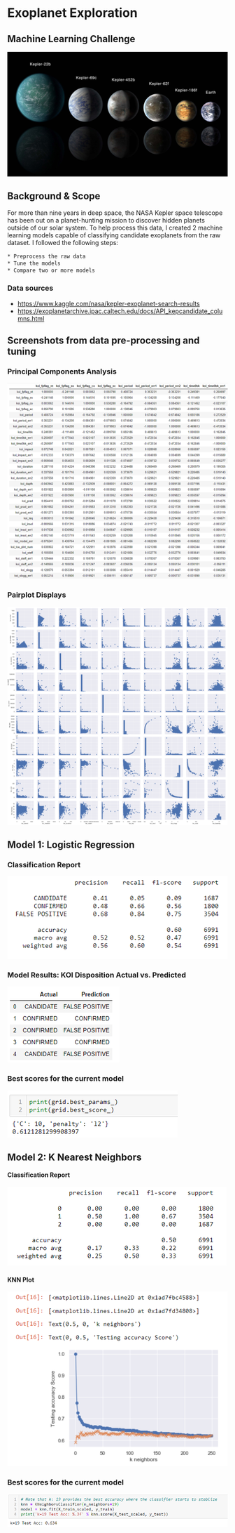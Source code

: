 # Exoplanet Exploration
## Machine Learning Challenge

![exoplanets.jpg](images/exoplanets.jpg)

## Background & Scope
 
For more than nine years in deep space, the NASA Kepler space telescope has been out on a planet-hunting mission to discover hidden planets outside of our solar system.
To help process this data, I created 2 machine learning models capable of classifying candidate exoplanets from the raw dataset.
I followed the following steps:

    * Preprocess the raw data
    * Tune the models
    * Compare two or more models

### Data sources
* https://www.kaggle.com/nasa/kepler-exoplanet-search-results
* https://exoplanetarchive.ipac.caltech.edu/docs/API_kepcandidate_columns.html

## Screenshots from data pre-processing and tuning

### Principal Components Analysis

![corr_coeff.png](images/corr_coeff.png)

### Pairplot Displays

![pairplot.png](images/pairplot.png)

## Model 1: Logistic Regression 

### Classification Report
![LR_classif_rep.png](images/LR_classif_rep.png)

### Model Results: KOI Disposition Actual vs. Predicted
![LR_pred_results.png](images/LR_pred_results.png)

### Best scores for the current model
![LR_best_score](images/LR_best_score.png)

## Model 2: K Nearest Neighbors 

#### Classification Report
![knn_classif_rep.png](images/knn_classif_rep.png)

#### KNN Plot
![knn_plot](images/knn_plot.png)

### Best scores for the current model
![knn_best_score](images/knn_best_score.png)
